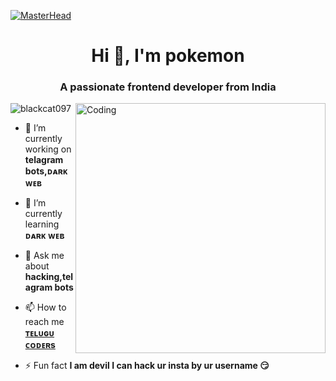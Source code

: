 [![MasterHead](https://1.bp.blogspot.com/-7A4WynwLsMw/XbBpCXG8fHI/AAAAAAAAMt4/uOa1bpLskYgrwGbllhSu2SDj_Mig8SXJQCLcBGAsYHQ/s1600/2000_600px.gif)](https://blackcat097.io)

<h1 align="center">Hi 👋, I'm pokemon</h1>

<h3 align="center">A passionate frontend developer from India</h3>

<img align="right" alt="Coding" width="400" src="https://cdn.dribbble.com/users/1162077/screenshots/3848914/programmer.gif">

<p align="left"> <img src="https://komarev.com/ghpvc/?username=rishavchanda&label=Profile%20views&color=0e75b6&style=flat" alt="blackcat097" /> </p>


- 🔭 I’m currently working on **telagram bots,ᴅᴀʀᴋ ᴡᴇʙ**

- 🌱 I’m currently learning **ᴅᴀʀᴋ ᴡᴇʙ**

- 💬 Ask me about **hacking,telagram bots**

- 📫 How to reach me **[ᴛᴇʟᴜɢᴜ ᴄᴏᴅᴇʀs](https://t.me/tgshadow_fighters)**

- ⚡ Fun fact **I am devil I can hack ur insta by ur username 😏**


















  
  
  
  
  
       
